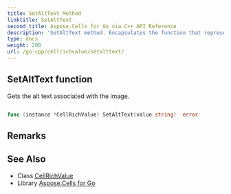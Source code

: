 ```yaml
---
title: SetAltText Method 
linktitle: SetAltText
second_title: Aspose.Cells for Go via C++ API Reference
description: 'SetAltText method. Encapsulates the function that represents setalttext in Go.'
type: docs
weight: 200
url: /go-cpp/cellrichvalue/setalttext/
---
```


## SetAltText function

Gets the alt text associated with the image.

```go

func (instance *CellRichValue) SetAltText(value string)  error

```

## Remarks


## See Also

* Class [CellRichValue](../)
* Library [Aspose.Cells for Go](../../)
